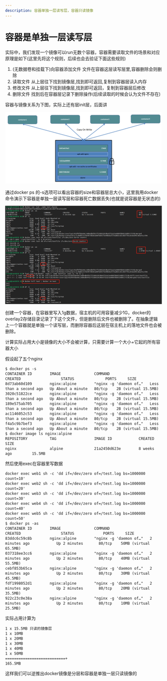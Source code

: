 ```yaml
---
description: 容器单独一层读写层，容器只读镜像
---
```


# 容器是单独一层读写层

实际中，我们发现一个镜像可以run无数个容器，容器需要读取文件的场景和对应原理是如下\(这里先将这个规则，后续也会去验证下面这些规则\)

1. \(无数据卷和挂载下\)向容器添加文件 文件在容器这层读写层里,容器删除会则删除
2. 读取文件 从上层往下找到镜像层,找到即可返回,复制到容器层读入内存
3. 修改文件 从上层往下找到镜像层,找到即可返回，复制到容器层后修改
4. 删除文件 找到后在容器层记录下删除操作\(后续读取的时候会认为文件不存在\)

容器与镜像关系为下图，实际上还有层init层，后面讲

![](../.gitbook/assets/image%20%2819%29.png)

通过docker ps 的-s选项可以看出容器的size和容器层总大小，这里我用docker命令演示下容器是单独一层读写层和容器死亡数据丢失\(也就是说容器是无状态的\)

![](../.gitbook/assets/image%20%289%29.png)

创建一个容器，在容器里写入1g数据，宿主机的可用容量减少1G，docker的overlay2存储目录记录了下这个文件，但是删除后文件也被删除了。在抽象逻辑上一个容器就是单独一个读写层，而删除容器后这层在宿主机上的落地文件也会被删除。

计算实际占用大小是镜像的大小不会被计算，只需要计算一个大小+它起的所有容器大小

假设起了五个nginx

```text
$ docker ps -s
CONTAINER ID        IMAGE               COMMAND                  CREATED                  STATUS              PORTS     SIZE
8d73ab60d109        nginx:alpine        "nginx -g 'daemon of…"   Less than a second ago   Up About a minute   80/tcp    2B (virtual 15.5MB)
3020c51822ce        nginx:alpine        "nginx -g 'daemon of…"   Less than a second ago   Up About a minute   80/tcp    2B (virtual 15.5MB)
189e575ab705        nginx:alpine        "nginx -g 'daemon of…"   Less than a second ago   Up About a minute   80/tcp    2B (virtual 15.5MB)
ac1146052c53        nginx:alpine        "nginx -g 'daemon of…"   Less than a second ago   Up About a minute   80/tcp    2B (virtual 15.5MB)
f4a5c9b7bef3        nginx:alpine        "nginx -g 'daemon of…"   Less than a second ago   Up About a minute   80/tcp    2B (virtual 15.5MB)
$ docker image ls nginx:alpine
REPOSITORY          TAG                 IMAGE ID            CREATED             SIZE
nginx               alpine              21a2450d623e        8 weeks ago         15.5MB
```

然后使用exec在容器里写数据

```text
docker exec web1 sh -c 'dd if=/dev/zero of=/test.log bs=1000000 count=10'
docker exec web2 sh -c 'dd if=/dev/zero of=/test.log bs=1000000 count=20'
docker exec web3 sh -c 'dd if=/dev/zero of=/test.log bs=1000000 count=30'
docker exec web4 sh -c 'dd if=/dev/zero of=/test.log bs=1000000 count=40'
docker exec web5 sh -c 'dd if=/dev/zero of=/test.log bs=1000000 count=50'
$ docker ps -as
CONTAINER ID        IMAGE               COMMAND                  CREATED                  STATUS             PORTS     SIZE
83ddc6c59c8b        nginx:alpine        "nginx -g 'daemon of…"   2 minutes ago            Up 2 minutes       80/tcp    50MB (virtual 65.5MB)
037318ee3cc6        nginx:alpine        "nginx -g 'daemon of…"   2 minutes ago            Up 2 minutes       80/tcp    40MB (virtual 55.5MB)
cebf853b65ca        nginx:alpine        "nginx -g 'daemon of…"   2 minutes ago            Up 2 minutes       80/tcp    30MB (virtual 45.5MB)
fdf1998052d1        nginx:alpine        "nginx -g 'daemon of…"   2 minutes ago            Up 2 minutes       80/tcp    20MB (virtual 35.5MB)
922c23c0e38a        nginx:alpine        "nginx -g 'daemon of…"   2 minutes ago            Up 2 minutes       80/tcp    10MB (virtual 25.5MB)
```

实际占用计算为

```text
1 x 15.5MB 只读的镜像层
1 x 10MB
1 x 20MB
1 x 30MB
1 x 40MB
1 x 50MB
===========================+
165.5MB
```

这样我们可以逆推出docker镜像是分层和容器是单独一层只读镜像的


